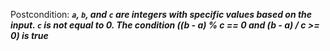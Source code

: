 Postcondition: ***`a`, `b`, and `c` are integers with specific values based on the input. `c` is not equal to 0. The condition ((b - a) % c == 0 and (b - a) / c >= 0) is true***